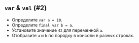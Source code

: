 `var` & `val` (#2)
-
- Определите `var a = 10`. 
- Определите `final var b = a`.
- Установите значение `42` для переменной `a`.
- Отобразите `a` и `b` по порядку в консоли в разных строках.